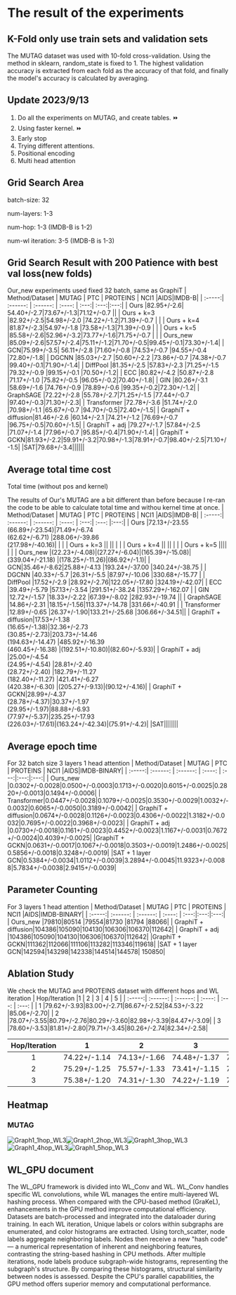
# The result of the experiments

## K-Fold only use train sets and validation sets
 The MUTAG dataset was used with 10-fold cross-validation. Using the method in sklearn, random_state is fixed to 1. The highest validation accuracy is extracted from each fold as the accuracy of that fold, and finally the model's accuracy is calculated by averaging.
## Update 2023/9/13
1. Do all the experiments on MUTAG, and create tables.  :fast_forward:
2. Using faster kernel. :fast_forward: 
3. Early stop
4. Trying different attentions.
5. Positional encoding
6. Multi head attention


## Grid Search Area 
batch-size: 32

num-layers: 1-3

num-hop: 1-3 (IMDB-B is 1-2)

num-wl iteration: 3-5 (IMDB-B is 1-3)

## Grid Search Result with 200 Patience with best val loss(new folds)
Our_new experiments used fixed 32 batch, same as GraphiT
| Method/Dataset | MUTAG | PTC | PROTEINS | NCI1 |AIDS|IMDB-B|
| :-----:| :------: | :------: | :----: | :---:| :---:|:---:|
| Ours |82.95+/-2.6| 54.40+/-2.7|73.67+/-1.3|71.12+/-0.7 ||
| Ours + k=3 |82.92+/-2.5|54.98+/-2.0 |74.22+/-1.2|71.39+/-0.7 | |
| Ours + k=4 |81.87+/-2.3|54.97+/-1.8 |73.58+/-1.3|71.39+/-0.9 | |
| Ours + k=5 |85.58+/-2.6|52.96+/-3.2|73.77+/-1.6|71.75+/-0.7 | |
| Ours_new |85.09+/-2.6|57.57+/-2.4|75.11+/-1.2|71.70+/-0.5|99.45+/-0.1|73.30+/-1.4|
| GCN|75.99+/-3.5| 56.11+/-2.8 |71.60+/-0.8 |74.53+/-0.7 |94.55+/-0.4 |72.80+/-1.8|
| DGCNN |85.03+/-2.7 |50.60+/-2.2 |73.86+/-0.7 |74.38+/-0.7 |99.40+/-0.1|71.90+/-1.4|
| DiffPool |81.35+/-2.5 |57.83+/-2.3 |71.25+/-1.5 |79.32+/-0.9 |99.15+/-0.1 |70.50+/-1.2|
| ECC |80.82+/-4.2 |50.87+/-2.8 |71.17+/-1.0 |75.82+/-0.5 |96.05+/-0.2|70.40+/-1.8|
| GIN |80.26+/-3.1 |58.69+/-1.6 |74.76+/-0.9 |78.89+/-0.6 |99.35+/-0.2|72.30+/-1.2|
| GraphSAGE |72.22+/-2.8 |55.78+/-2.7|71.25+/-1.5 |77.44+/-0.7 |97.40+/-0.3|71.30+/-2.3|
| Transformer |72.78+/-3.6 |51.74+/-2.0 |70.98+/-1.1 |65.67+/-0.7 |94.70+/-0.5|72.40+/-1.5|
| GraphiT + diffusion|81.46+/-2.6 |60.14+/-2.1 |74.21+/-1.2 |76.69+/-0.7 |96.75+/-0.5|70.60+/-1.5|
| GraphiT + adj |79.27+/-1.7 |57.84+/-2.5 |71.07+/-1.4 |77.96+/-0.7 |95.85+/-0.4|71.90+/-1.4|
| GraphiT + GCKN|81.93+/-2.2|59.91+/-3.2|70.98+/-1.3|78.91+/-0.7|98.40+/-2.5|71.10+/-1.5|
|SAT|79.68+/-3.4||||||

## Average total time cost
Total time (without pos and kernel)

The results of Our's MUTAG are a bit different than before because I re-ran the code to be able to calculate total time and withou kernel time at once.
| Method/Dataset | MUTAG | PTC | PROTEINS | NCI1 |AIDS|IMDB-B|
| :-----:| :------: | :------: | :----: | :---:| :---: |:---:|
| Ours |72.13+/-23.55<br>(66.89+/-23.54)|71.49+/-6.74<br>(62.62+/-6.71) |288.06+/-39.86<br>(217.98+/-40.16)| | |
| Ours + k=3 || || | |
| Ours + k=4 || || | |
| Ours + k=5 |||| | |
| Ours_new |(22.23+/-4.08)|(27.27+/-6.04)|(165.39+/-15.08)|(339.04+/-21.18) |(178.25+/-11.26)|(86.92+/-1.1)|
| GCN|35.46+/-8.62|25.88+/-4.13 |193.24+/-37.00 |340.24+/-38.75 | 
| DGCNN |40.33+/-5.7 |26.31+/-5.5 |87.97+/-10.06 |330.68+/-15.77 |
| DiffPool |17.52+/-2.9 |28.92+/-2.76|122.05+/-17.80 |324.19+/-42.07| 
| ECC |39.49+/-5.79 |57.13+/-3.54 |291.51+/-38.24 |1357.29+/-162.07 |
| GIN |12.72+/-1.57 |18.33+/-2.22 |67.39+/-8.02 |282.93+/-19.74 ||
| GraphSAGE |14.86+/-2.31 |18.15+/-1.56|113.37+/-14.78 |331.66+/-40.91 |
| Transformer |12.89+/-0.65 |26.37+/-1.90|133.21+/-25.68 |306.66+/-34.51||
| GraphiT + diffusion|17.53+/-1.38<br>(16.65+/-1.38)|32.36+/-2.73<br>(30.85+/-2.73)|203.73+/-14.46<br>(194.63+/-14.47) |485.92+/-16.39<br>(460.45+/-16.38) |(192.51+/-10.80)|(82.60+/-5.93)|
| GraphiT + adj |25.00+/-4.54<br>(24.95+/-4.54) |28.81+/-2.40<br>(28.72+/-2.40) |182.79+/-11.27<br>(182.40+/-11.27) |421.41+/-6.27<br>(420.38+/-6.30) |(205.27+/-9.13)|(90.12+/-4.16)|
| GraphiT + GCKN|28.99+/-4.37<br>(28.78+/-4.37)|30.37+/-1.97<br>(29.95+/-1.97)|88.88+/-6.93<br>(77.97+/-5.37)|235.25+/-17.93<br>(226.03+/-17.61)|(163.24+/-42.34)|(75.91+/-4.2)|
|SAT|||||||

## Average epoch time

For 32 batch size 3 layers 1 head attention
| Method/Dataset | MUTAG | PTC | PROTEINS | NCI1 |AIDS|IMDB-BINARY|
| :-----:| :------: | :------: | :----: | :---:|:---:|:---:|
| Ours_new |0.0302+/-0.0028|0.0500+/-0.0003|0.1713+/-0.0020|0.6015+/-0.0025|0.2820+/-0.0013|0.1494+/-0.0006|
| Transformer|0.0447+/-0.0028|0.1079+/-0.0025|0.3530+/-0.0029|1.0032+/-0.0032|0.6065+/-0.0050|0.3189+/-0.0042|
| GraphiT + diffusion|0.0674+/-0.0028|0.1126+/-0.0023|0.4306+/-0.0022|1.3182+/-0.0032|0.7695+/-0.0022|0.3968+/-0.0023|
| GraphiT + adj |0.0730+/-0.0018|0.1161+/-0.0023|0.4452+/-0.0023|1.1167+/-0.0031|0.7672+/-0.0024|0.4039+/-0.0025|
|GraphiT + GCKN|0.0631+/-0.0017|0.1067+/-0.0018|0.3503+/-0.0019|1.2486+/-0.0025|0.5856+/-0.0018|0.3248+/-0.0019|
|SAT + 1 layer GCN|0.5384+/-0.0034|1.0112+/-0.0039|3.2894+/-0.0045|11.9323+/-0.0088|5.7834+/-0.0038|2.9415+/-0.0039|

## Parameter Counting
For 3 layers 1 head attention
| Method/Dataset | MUTAG | PTC | PROTEINS | NCI1 |AIDS|IMDB-BINARY|
| :-----:| :------: | :------: | :----: | :---:|:---:|:---:|
| Ours_new |79810|80514 |79554|81730 |81794 |88066|
| GraphiT + diffusion|104386|105090|104130|106306|106370|112642|
| GraphiT + adj |104386|105090|104130|106306|106370|112642|
|GraphiT + GCKN|111362|112066|111106|113282|113346|119618|
|SAT + 1 layer GCN|142594|143298|142338|144514|144578| 150850|

## Ablation Study
We check the MUTAG and PROTEINS dataset with different hops and WL iteration
| Hop/Iteration |1 | 2 | 3 | 4 | 5 |
| :-----:| :------: | :------: | :----: | :---: | :---: |
| 1 |79.62+/-3.93|83.00+/-2.71|86.67+/-2.52|84.53+/-3.22 |85.06+/-2.70|
| 2 |78.07+/-3.55|80.79+/-2.76|80.29+/-3.60|82.98+/-3.39|84.47+/-3.09|
| 3 |78.60+/-3.53|81.81+/-2.80|79.71+/-3.45|80.26+/-2.74|82.34+/-2.58|


| Hop/Iteration | 1| 2|  3 | 4 | 5 |
| :-----:| :------: | :------: | :----: |:----:|:----:|
| 1 |74.22+/-1.14|74.13+/-1.66|74.48+/-1.37|74.12+/-1.48 |74.30+/-1.22|
| 2 |75.29+/-1.25|75.57+/-1.33|73.41+/-1.15|73.77+/-1.19|72.60+/-1.23|
| 3 |75.38+/-1.20|74.31+/-1.30|74.22+/-1.19|72.87+/-1.26|72.58+/-1.47|

## Heatmap
### MUTAG
![Graph1_1hop_WL3](Figures/MUTAG/Graph1_WL3.png)![Graph1_2hop_WL3](Figures/MUTAG/Graph1_2hopWL3.png)![Graph1_3hop_WL3](Figures/MUTAG/Graph1_3hopWL3.png)![Graph1_4hop_WL3](Figures/MUTAG/Graph1_4hopWL3.png)![Graph1_5hop_WL3](Figures/MUTAG/Graph1_5hopWL3.png)




## WL_GPU document
The WL_GPU framework is divided into WL_Conv and WL. WL_Conv handles specific WL convolutions, while WL manages the entire multi-layered WL hashing process. When compared with the CPU-based method (GraKeL), enhancements in the GPU method improve computational efficiency. Datasets are batch-processed and integrated into the dataloader during training. In each WL iteration, Unique labels or colors within subgraphs are enumerated, and color histograms are extracted. Using torch_scatter, node labels aggregate neighboring labels. Nodes then receive a new "hash code" — a numerical representation of inherent and neighboring features, contrasting the string-based hashing in CPU methods. After multiple iterations, node labels produce subgraph-wide histograms, representing the subgraph's structure. By comparing these histograms, structural similarity between nodes is assessed. Despite the CPU's parallel capabilities, the GPU method offers superior memory and computational performance.
